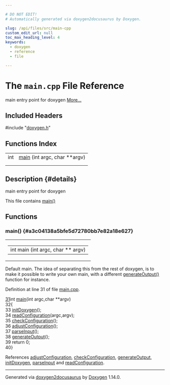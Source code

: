 ```yaml
---

# DO NOT EDIT!
# Automatically generated via doxygen2docusaurus by Doxygen.

slug: /api/files/src/main-cpp
custom_edit_url: null
toc_max_heading_level: 4
keywords:
  - doxygen
  - reference
  - file

---
```


<div class="doxyPage">

# The `main.cpp` File Reference

<p>main entry point for doxygen <a href="#details">More...</a></p>

## Included Headers

<div class="doxyIncludesList">#include "<a href="/web-doxygen/docs/api/files/src/doxygen-h">doxygen.h</a>"
</div>

## Functions Index

<table class="doxyMembersIndex">

<tr class="doxyMemberIndexItem">
<td class="doxyMemberIndexItemType" align="left" valign="top">int</td>
<td class="doxyMemberIndexItemName" align="left" valign="top"><a href="#a3c04138a5bfe5d72780bb7e82a18e627">main</a> (int argc, char **argv)</td>
</tr>
<tr class="doxyMemberIndexDescription">
<td class="doxyMemberIndexDescriptionLeft"></td>
<td class="doxyMemberIndexDescriptionRight">
</td>
</tr>
<tr class="doxyMemberIndexSeparator">
<td class="doxyMemberIndexSeparator" colspan="2"></td>
</tr>

</table>

## Description {#details}

<p>main entry point for doxygen</p>


<p>This file contains <a href="#a3c04138a5bfe5d72780bb7e82a18e627">main()</a></p>


<div class="doxySectionDef">

## Functions

### main() {#a3c04138a5bfe5d72780bb7e82a18e627}

<div class="doxyMemberItem">
<div class="doxyMemberProto">
<table class="doxyMemberLabels">
<tr class="doxyMemberLabels">
<td class="doxyMemberLabelsLeft">
<table class="doxyMemberName">
<tr>
<td class="doxyMemberName">int main (int argc, char ** argv)</td>
</tr>
</table>
</td>
</tr>
</table>
</div>
<div class="doxyMemberDoc">




<p>Default main. The idea of separating this from the rest of doxygen, is to make it possible to write your own main, with a different <a href="/web-doxygen/docs/api/files/src/doxygen-cpp/#a3efb8cd50f4362e3d58e72febfb872fa">generateOutput()</a> function for instance.</p>


<p>Definition at line 31 of file <a href="/web-doxygen/docs/api/files/src/main-cpp">main.cpp</a>.</p>


<div class="doxyProgramListing">

<div class="doxyCodeLine"><span class="doxyLineNumber"><a href="#a3c04138a5bfe5d72780bb7e82a18e627">31</a></span><span class="doxyLineContent"><span class="doxyHighlightKeywordType">int</span><span class="doxyHighlight"> <a href="#a3c04138a5bfe5d72780bb7e82a18e627">main</a>(</span><span class="doxyHighlightKeywordType">int</span><span class="doxyHighlight"> argc,</span><span class="doxyHighlightKeywordType">char</span><span class="doxyHighlight"> **argv)</span></span></div>
<div class="doxyCodeLine"><span class="doxyLineNumber">32</span><span class="doxyLineContent"><span class="doxyHighlight">{</span></span></div>
<div class="doxyCodeLine"><span class="doxyLineNumber">33</span><span class="doxyLineContent"><span class="doxyHighlight">  <a href="/web-doxygen/docs/api/files/src/doxygen-cpp/#a122070be7aebc9e3ab560b58fdd922c9">initDoxygen</a>();</span></span></div>
<div class="doxyCodeLine"><span class="doxyLineNumber">34</span><span class="doxyLineContent"><span class="doxyHighlight">  <a href="/web-doxygen/docs/api/files/src/doxygen-cpp/#ab0fa1b0c948e78e0d0d749ff1f5740b5">readConfiguration</a>(argc,argv);</span></span></div>
<div class="doxyCodeLine"><span class="doxyLineNumber">35</span><span class="doxyLineContent"><span class="doxyHighlight">  <a href="/web-doxygen/docs/api/files/src/doxygen-cpp/#a2426bb829c785229969c3052f3e37fb1">checkConfiguration</a>();</span></span></div>
<div class="doxyCodeLine"><span class="doxyLineNumber">36</span><span class="doxyLineContent"><span class="doxyHighlight">  <a href="/web-doxygen/docs/api/files/src/doxygen-cpp/#a10458b8a16238a4eae5fb5019df747e8">adjustConfiguration</a>();</span></span></div>
<div class="doxyCodeLine"><span class="doxyLineNumber">37</span><span class="doxyLineContent"><span class="doxyHighlight">  <a href="/web-doxygen/docs/api/files/src/doxygen-cpp/#a59d66805ece9da6ffd55fa4cc8252ef1">parseInput</a>();</span></span></div>
<div class="doxyCodeLine"><span class="doxyLineNumber">38</span><span class="doxyLineContent"><span class="doxyHighlight">  <a href="/web-doxygen/docs/api/files/src/doxygen-cpp/#a3efb8cd50f4362e3d58e72febfb872fa">generateOutput</a>();</span></span></div>
<div class="doxyCodeLine"><span class="doxyLineNumber">39</span><span class="doxyLineContent"><span class="doxyHighlight">  </span><span class="doxyHighlightKeywordFlow">return</span><span class="doxyHighlight"> 0;</span></span></div>
<div class="doxyCodeLine"><span class="doxyLineNumber">40</span><span class="doxyLineContent"><span class="doxyHighlight">}</span></span></div>

</div>


<p>References <a href="/web-doxygen/docs/api/files/src/doxygen-cpp/#a10458b8a16238a4eae5fb5019df747e8">adjustConfiguration</a>, <a href="/web-doxygen/docs/api/files/src/doxygen-cpp/#a2426bb829c785229969c3052f3e37fb1">checkConfiguration</a>, <a href="/web-doxygen/docs/api/files/src/doxygen-cpp/#a3efb8cd50f4362e3d58e72febfb872fa">generateOutput</a>, <a href="/web-doxygen/docs/api/files/src/doxygen-cpp/#a122070be7aebc9e3ab560b58fdd922c9">initDoxygen</a>, <a href="/web-doxygen/docs/api/files/src/doxygen-cpp/#a59d66805ece9da6ffd55fa4cc8252ef1">parseInput</a> and <a href="/web-doxygen/docs/api/files/src/doxygen-cpp/#ab0fa1b0c948e78e0d0d749ff1f5740b5">readConfiguration</a>.</p>

</div>
</div>

</div>

<hr/>

<p class="doxyGeneratedBy">Generated via <a href="https://github.com/xpack/doxygen2docusaurus">doxygen2docusaurus</a> by <a href="https://www.doxygen.nl">Doxygen</a> 1.14.0.</p>

</div>
